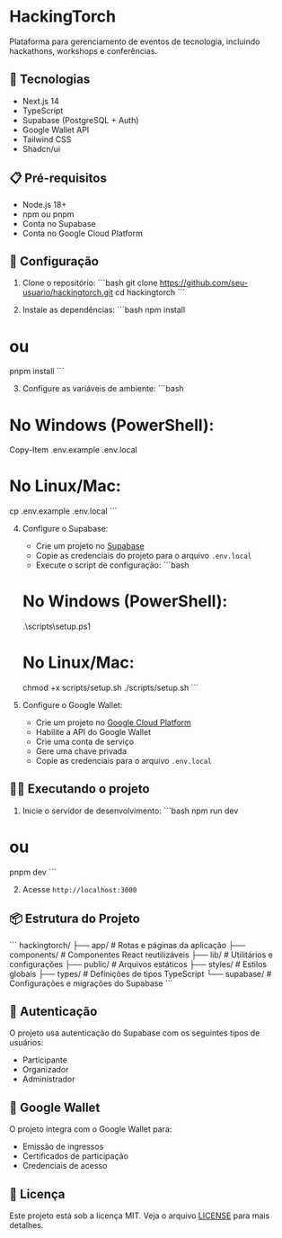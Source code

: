 # HackingTorch

Plataforma para gerenciamento de eventos de tecnologia, incluindo hackathons, workshops e conferências.

## 🚀 Tecnologias

- Next.js 14
- TypeScript
- Supabase (PostgreSQL + Auth)
- Google Wallet API
- Tailwind CSS
- Shadcn/ui

## 📋 Pré-requisitos

- Node.js 18+
- npm ou pnpm
- Conta no Supabase
- Conta no Google Cloud Platform

## 🔧 Configuração

1. Clone o repositório:
\`\`\`bash
git clone https://github.com/seu-usuario/hackingtorch.git
cd hackingtorch
\`\`\`

2. Instale as dependências:
\`\`\`bash
npm install
# ou
pnpm install
\`\`\`

3. Configure as variáveis de ambiente:
\`\`\`bash
# No Windows (PowerShell):
Copy-Item .env.example .env.local

# No Linux/Mac:
cp .env.example .env.local
\`\`\`

4. Configure o Supabase:
   - Crie um projeto no [Supabase](https://supabase.com)
   - Copie as credenciais do projeto para o arquivo `.env.local`
   - Execute o script de configuração:
   \`\`\`bash
   # No Windows (PowerShell):
   .\scripts\setup.ps1

   # No Linux/Mac:
   chmod +x scripts/setup.sh
   ./scripts/setup.sh
   \`\`\`

5. Configure o Google Wallet:
   - Crie um projeto no [Google Cloud Platform](https://console.cloud.google.com)
   - Habilite a API do Google Wallet
   - Crie uma conta de serviço
   - Gere uma chave privada
   - Copie as credenciais para o arquivo `.env.local`

## 🏃‍♂️ Executando o projeto

1. Inicie o servidor de desenvolvimento:
\`\`\`bash
npm run dev
# ou
pnpm dev
\`\`\`

2. Acesse `http://localhost:3000`

## 📦 Estrutura do Projeto

\`\`\`
hackingtorch/
├── app/                # Rotas e páginas da aplicação
├── components/         # Componentes React reutilizáveis
├── lib/               # Utilitários e configurações
├── public/            # Arquivos estáticos
├── styles/            # Estilos globais
├── types/             # Definições de tipos TypeScript
└── supabase/          # Configurações e migrações do Supabase
\`\`\`

## 🔐 Autenticação

O projeto usa autenticação do Supabase com os seguintes tipos de usuários:
- Participante
- Organizador
- Administrador

## 🎫 Google Wallet

O projeto integra com o Google Wallet para:
- Emissão de ingressos
- Certificados de participação
- Credenciais de acesso

## 📝 Licença

Este projeto está sob a licença MIT. Veja o arquivo [LICENSE](LICENSE) para mais detalhes.
